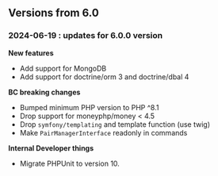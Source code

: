 Versions from 6.0
-----------------

### 2024-06-19 : updates for 6.0.0 version

**New features**
- Add support for MongoDB
- Add support for doctrine/orm 3 and doctrine/dbal 4

**BC breaking changes**
- Bumped minimum PHP version to PHP ^8.1
- Drop support for moneyphp/money < 4.5 
- Drop `symfony/templating` and template function (use twig)
- Make `PairManagerInterface` readonly in commands

**Internal Developer things**
- Migrate PHPUnit to version 10.

